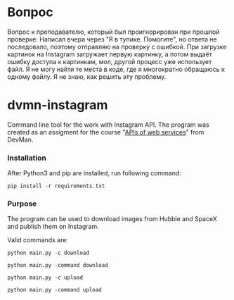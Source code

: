 <h1>Вопрос</h1>
<p>Вопрос к преподавателю, который был проигнорирован при прошлой проверке: Написал вчера через "Я в тупике. Помогите", но ответа не последовало, поэтому отправляю на проверку с ошибкой. При загрузке картинок на Instagram загружает первую картинку, а потом выдаёт ошибку доступа к картинкам, мол, другой процесс уже использует файл. Я не могу найти те места в коде, где я многократно обращаюсь к одному файлу. Я не знаю, как решить эту проблему.</p>
<h1>dvmn-instagram</h1>
<p>Command line tool for the work with Instagram API. The program was created as an assigment for the course "<a href="https://dvmn.org/modules/web-api/" target="_blank">APIs of web services</a>" from DevMan.</p>
<h3>Installation</h3>
<p>After Python3 and pip are installed, run following command:</p>
<p><code>pip install -r requirements.txt</code></p>
<h3>Purpose</h3>
<p>The program can be used to download images from Hubble and SpaceX and publish them on Instagram.</p>
<p>Valid commands are:</p>
<p><code>python main.py -c download</code></p>
<p><code>python main.py -command download</code></p>
<p><code>python main.py -c upload</code></p>
<p><code>python main.py -command upload</code></p>